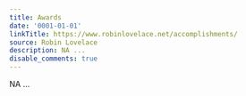 ```yaml
---
title: Awards
date: '0001-01-01'
linkTitle: https://www.robinlovelace.net/accomplishments/
source: Robin Lovelace
description: NA ...
disable_comments: true
---
```

NA ...